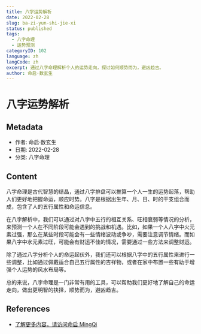 ```yaml
---
title: 八字运势解析
date: 2022-02-28
slug: ba-zi-yun-shi-jie-xi
status: published
tags:
  - 八字命理
  - 运势预测
categoryID: 102
language: zh
langCode: zh
excerpt: 通过八字命理解析个人的运势走向，探讨如何顺势而为，避凶趋吉。
author: 命启·数玄生
---
```


# 八字运势解析

## Metadata
- 作者: 命启·数玄生
- 日期: 2022-02-28
- 分类: 八字命理

## Content

八字命理是古代智慧的结晶，通过八字排盘可以推算一个人一生的运势起落，帮助人们更好地把握命运，顺应时势。八字是根据出生年、月、日、时的干支组合而成，包含了人的五行属性和命运信息。

在八字解析中，我们可以通过对八字中五行的相互关系、旺相衰弱等情况的分析，来预测一个人在不同阶段可能会遇到的挑战和机遇。比如，如果一个人八字中火元素过强，那么在某些时段可能会有一些情绪波动或争吵，需要注意调节情绪。而如果八字中水元素过旺，可能会有财运不佳的情况，需要通过一些方法来调整财运。

除了通过八字分析个人的命运起伏外，我们还可以根据八字中的五行属性来进行一些调整，比如通过佩戴适合自己五行属性的吉祥物，或者在家中布置一些有助于增强个人运势的风水布局等。

总的来说，八字命理是一门非常有用的工具，可以帮助我们更好地了解自己的命运走向，做出更明智的抉择，顺势而为，避凶趋吉。

## References
- [了解更多内容，请访问命启 MingQi](https://www.mingqi.me)